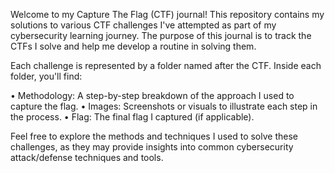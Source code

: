 Welcome to my Capture The Flag (CTF) journal!
This repository contains my solutions to various CTF challenges I've attempted as part of my cybersecurity learning journey. The purpose of this journal is to track the CTFs I solve and help me develop a routine in solving them.

Each challenge is represented by a folder named after the CTF. Inside each folder, you'll find:

 • Methodology: A step-by-step breakdown of the approach I used to capture the flag.
 • Images: Screenshots or visuals to illustrate each step in the process.
 • Flag: The final flag I captured (if applicable).

Feel free to explore the methods and techniques I used to solve these challenges, as they may provide insights into common cybersecurity attack/defense techniques and tools.

